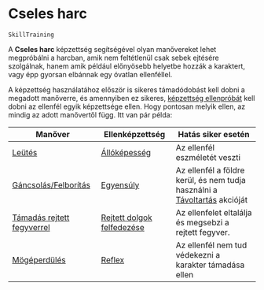 # Cseles harc

`SkillTraining`

A **Cseles harc** képzettség segítségével olyan manővereket lehet megpróbálni a harcban, amik nem feltétlenül csak sebek ejtésére szolgálnak, hanem amik például előnyösebb helyetbe hozzák a karaktert, vagy épp gyorsan elbánnak egy óvatlan ellenféllel.

A képzettség használatához először is sikeres támadódobást kell dobni a megadott manőverre, és amennyiben ez sikeres, [képzettség ellenpróbát](rule:skill_check) kell dobni az ellenfél egyik képzettsége ellen. Hogy pontosan melyik ellen, az mindig az adott manővertől függ. Itt van pár példa:

| Manőver | Ellenképzettség | Hatás siker esetén |
| ---- | -------------- | ------ |
| [Leütés](action:knockout) | [Állóképesség](skill:endurance) | Az ellenfél eszméletét veszti |
| [Gáncsolás/Felborítás](action:trip) | [Egyensúly](skill:balance) | Az ellenfél a földre kerül, és nem tudja használni a [Távoltartás](action:keep-away) akcióját |
| [Támadás rejtett fegyverrel](action:hidden-weapon) | [Rejtett dolgok felfedezése](skill:spot_hidden) | Az ellenfelet eltalálja és megsebzi a rejtett fegyver. |
| [Mögéperdülés](action:spin-behind) | [Reflex](skill:reactions) | Az ellenfél nem tud védekezni a karakter támadása ellen |
